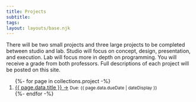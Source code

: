 ```yaml
---
title: Projects
subtitle: 
tags: 
layout: layouts/base.njk
---
```


There will be two small projects and three large projects to be completed between studio and lab. Studio will focus on concept, design, presentation, and execution. Lab will focus more in depth on programming. You will receive a grade from both professors. Full descriptions of each project will be posted on this site.

<ol class="listing projects">
{%- for page in collections.project -%}
  <li>
    <a href="{{ page.url }}">{{ page.data.title }} &rarr;</a>
    <small>Due: {{ page.data.dueDate | dateDisplay }}</small>
  </li>
{%- endfor -%}
</ol>
